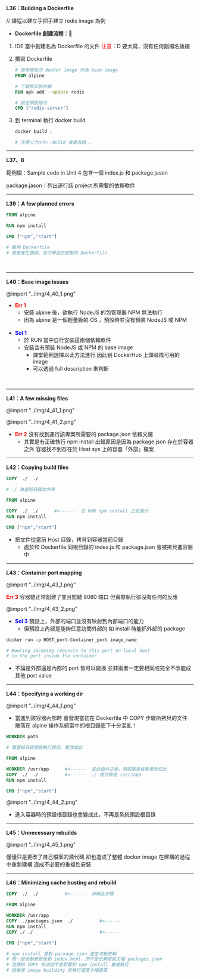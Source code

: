 **L36：Building a Dockerfile**

// 課程以建立手把手建立 redis image 為例

* **Dockerfile 創建流程：**
1. IDE 當中創建名為 Dockerfile 的文件
   <font color="#FF0000">注意</font>：D 要大寫，沒有任何副檔名後綴
   <br/>
2. 撰寫 Dockerfile
   ```Dockerfile
   # 使用現有的 docker image 作為 base image
   FROM alpine

   # 下載和安裝依賴
   RUN apk add --update redis

   # 設定預設指令
   CMD ["redis-server"]
   ```
    
3. 到 terminal 執行 docker build
   ```Dockerfile
   docker build .
   
   # 注意</font>：bulid 後面有點 .
   ```

---

**L37、8**

範例檔：Sample code in Unit 4
包含一個 index.js 和 package.jason

package.jason：列出運行該 project 所需要的依賴軟件

---

**L39：A few planned errors**

```Dockerfile
FROM alpine

RUN npm install

CMD ["npm","start"]

# 範例 Dockerfile
# 故意產生錯誤，從中學習怎麼製作 Dockerfile
```
<br/>

---

**L40：Base image issues**

@import "../img/4_40_1.png"

* <font color="#FF0000"><b>Err 1</b></font>
  + 安裝 alpine 後，欲執行 NodeJS 的包管理器 NPM 無法執行
  + 因為 alpine 是一個輕量級的 OS ，預設時並沒有預裝 NodeJS 或 NPM
  <br/>
* <font color="#0000FF"><b>Sol 1</b></font>
  + 於 RUN 當中自行安裝這兩個依賴軟件
  + 安裝含有預裝 NodeJS 或 NPM 的 base image
    + 課堂範例選擇以此方法進行
      因此到 DockerHub 上頭尋找可用的 image
    + 可以透過 full description 來判斷
<br/>

---

**L41：A few missing files**

@import "../img/4_41_1.png"

@import "../img/4_41_2.png"

* <font color="#FF0000"><b>Err 2</b></font>
  沒有找到運行該專案所需要的 package.json 依賴文檔
  + 其實是有正確執行 npm install 
    出錯原因是因為 package.json 存在於容器之外
    容器找不到存在於 Host sys 上的容器「外部」檔案

---

**L42：Copying build files**

```Dockerfile
COPY  ./  ./

# ./ 為當前目錄文件夾
```

```Dockerfile
FROM alpine

COPY  ./  ./      #<------  在 RUN npm install 之前進行
RUN npm install

CMD ["npm","start"]
```
* 把文件從當前 Host 目錄，拷貝到容器當前目錄 
  + 處於和 Dockerfile 同根目錄的 index.js 和 package.json 會被拷貝進容器中

---

**L43：Container port mapping**

@import "../img/4_43_1.png"

<font color="#FF0000"><b>Err 3</b></font>
容器雖正常創建了並且監聽 8080 端口
但實際執行卻沒有任何的反應

@import "../img/4_43_2.png"

* <font color="#0000FF"><b>Sol 3</b></font>
  預設上，外部的端口並沒有映射到內部端口的能力
  + 但預設上內部是能夠任意訪問外部的
    如 install 時能抓外部的 package

```Dockerfile
docker run -p HOST_port:Container_port image_name

# Routing imcomimg requests to this port on local host 
# to the port inside the container
```

* 不論是外部還是內部的 port 皆可以變換
  並非兩者一定要相同或完全不改能成其他 port value

---

**L44：Specifying a working dir**

@import "../img/4_44_1.png"

* 當進到該容器內部時
  會發現當初在 Dockerfile 中 COPY 步驟所拷貝的文件
  散落在 alpine 操作系統當中的根目錄底下十分混亂！

```Dockerfile
WORKDIR path

# 覆蓋掉系統預設執行路徑，更改成此
```
```Dockerfile
FROM alpine

WORKDIR /usr/app      #<------  從此指令之後，預設路徑皆會更改成此
COPY  ./  ./          #<------  ./ 根目錄是 /usr/app
RUN npm install

CMD ["npm","start"]
```
@import "../img/4_44_2.png"

* 進入容器時的預設根目錄也會變成此，不再是系統預設根目錄

---

**L45：Unnecessary rebuilds**

@import "../img/4_45_1.png"

僅僅只是更改了自己檔案的源代碼
卻也造成了整體 docker image 在建構的過程中重新建構
造成不必要的重複性安裝

---

**L46：Minimizing cache busting and rebuild**

```Dockerfile  
COPY  ./  ./          #<------  拆解此步驟
```
```Dockerfile
FROM alpine

WORKDIR /usr/app      
COPY  ./packages.json  ./          #<------ 
RUN npm install
COPY ./ ./                         #<------

CMD ["npm","start"]

# npm install 會對 package.json 產生改動依賴
# 而一般改動都是改動 index.html，而不是依賴安裝文檔 packages.json
# 這樣的 COPY 拆法就不會影響到 npm install 重複執行
# 就會使 image building 的執行速度大幅提高
```
     

